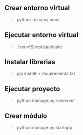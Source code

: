 ## Crear entorno virtual

> python -m venv venv 

## Ejecutar entorno virtual

> .\venv\Scripts\activate

## Instalar librerias

> pip install -r requirements.txt

## Ejecutar proyecto

> python manage.py runserver

## Crear módulo

> python manage.py startapp 
